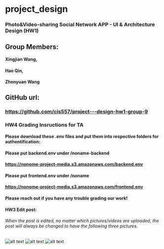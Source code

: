 # project_design
### Photo&amp;Video-sharing Social Network APP -  UI &amp; Architecture Design (HW1)

## Group Members:
####  Xingjian Wang, 
####  Hao Qin, 
####  Zhenyuan Wang

## GitHub url:
### https://github.com/cis557/project---design-hw1-group-9

### HW4 Grading Insructions for TA
#### Please download these .env files and put them into respective folders for authentification:
#### Please put backend.env under /noname-backend
#### https://nonome-project-media.s3.amazonaws.com/backend.env
#### Please put frontend.env under /noname
#### https://nonome-project-media.s3.amazonaws.com/frontend.env
#### Please reach out if you have any trouble grading our work!

#### HW3 Edit post:
###### When the post is edited, no matter which pictures/videos are uploaded, the post will always be changed to have the following three pictures.

![alt text](https://nonome-project-media.s3.amazonaws.com/duck.jpeg)
![alt text](https://nonome-project-media.s3.amazonaws.com/rabbit.jpeg)
![alt text](https://nonome-project-media.s3.amazonaws.com/scene.jpeg)
